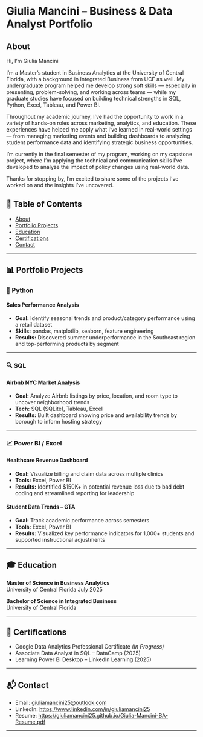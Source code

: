 # Giulia Mancini – Business & Data Analyst Portfolio

## About

Hi, I’m Giulia Mancini

I’m a Master’s student in Business Analytics at the University of Central Florida, with a background in Integrated Business from UCF as well. My undergraduate program helped me develop strong soft skills — especially in presenting, problem-solving, and working across teams — while my graduate studies have focused on building technical strengths in SQL, Python, Excel, Tableau, and Power BI.

Throughout my academic journey, I’ve had the opportunity to work in a variety of hands-on roles across marketing, analytics, and education. These experiences have helped me apply what I’ve learned in real-world settings — from managing marketing events and building dashboards to analyzing student performance data and identifying strategic business opportunities.

I’m currently in the final semester of my program, working on my capstone project, where I’m applying the technical and communication skills I’ve developed to analyze the impact of policy changes using real-world data.

Thanks for stopping by, I’m excited to share some of the projects I’ve worked on and the insights I’ve uncovered.

## 📁 Table of Contents

- [About](#about)
- [Portfolio Projects](#portfolio-projects)
- [Education](#education)
- [Certifications](#certifications)
- [Contact](#contact)

---

## 📊 Portfolio Projects

### 🐍 Python

#### **Sales Performance Analysis**
- **Goal:** Identify seasonal trends and product/category performance using a retail dataset  
- **Skills:** pandas, matplotlib, seaborn, feature engineering  
- **Results:** Discovered summer underperformance in the Southeast region and top-performing products by segment

---

### 🔍 SQL

#### **Airbnb NYC Market Analysis**
- **Goal:** Analyze Airbnb listings by price, location, and room type to uncover neighborhood trends  
- **Tech:** SQL (SQLite), Tableau, Excel  
- **Results:** Built dashboard showing price and availability trends by borough to inform hosting strategy

---

### 📈 Power BI / Excel

#### **Healthcare Revenue Dashboard**
- **Goal:** Visualize billing and claim data across multiple clinics  
- **Tools:** Excel, Power BI  
- **Results:** Identified $150K+ in potential revenue loss due to bad debt coding and streamlined reporting for leadership

#### **Student Data Trends – GTA**
- **Goal:** Track academic performance across semesters  
- **Tools:** Excel, Power BI  
- **Results:** Visualized key performance indicators for 1,000+ students and supported instructional adjustments

---

## 🎓 Education

**Master of Science in Business Analytics**  
University of Central Florida July 2025

**Bachelor of Science in Integrated Business**  
University of Central Florida

---

## 📜 Certifications

- Google Data Analytics Professional Certificate *(In Progress)*  
- Associate Data Analyst in SQL – DataCamp (2025)  
- Learning Power BI Desktop – LinkedIn Learning (2025)

---

## 📬 Contact

- Email: giuliamancini25@outlook.com 
- LinkedIn: https://www.linkedin.com/in/giuliamancini25
- Resume: https://giuliamancini25.github.io/Giulia-Mancini-BA-Resume.pdf

---

